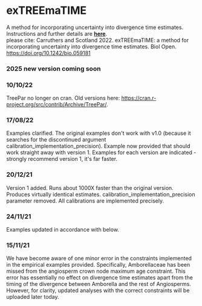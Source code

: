 # exTREEmaTIME
A method for incorporating uncertainty into divergence time estimates.\
Instructions and further details are [**here**](https://github.com/TomCarr/exTREEmaTIME/wiki/Further-details-and-instructions).\
please cite: Carruthers and Scotland 2022. exTREEmaTIME: a method for incorporating uncertainty into divergence time estimates. Biol Open. https://doi.org/10.1242/bio.059181 

### 2025 new version coming soon 

### 10/10/22
TreePar no longer on cran. Old versions here: https://cran.r-project.org/src/contrib/Archive/TreePar/. 

### 17/08/22
Examples clarified. The original examples don't work with v1.0 (because it searches for the discontinued argument calibration_implementation_precision). Example now provided that should work straight away with version 1. Examples for each version are indicated - strongly recommend version 1, it's far faster.

### 20/12/21
Version 1 added. Runs about 1000X faster than the original version. Produces virtually identical estimates. calibration_implementation_precision parameter removed. All calibrations are implemented precisely.  

### 24/11/21
Examples updated in accordance with below.

### 15/11/21
We have become aware of one minor error in the constraints implemented in the empirical examples provided. Specifically, Amborellaceae has been missed from the angiosperm crown node maximum age constraint. This error has essentially no effect on divergence time estimates apart from the timing of the divergence between Amborella and the rest of Angiosperms. However, for clarity, updated analyses with the correct constraints will be uploaded later today.

